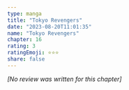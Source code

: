 ```yaml
---
type: manga
title: "Tokyo Revengers"
date: "2023-08-20T11:01:35"
name: "Tokyo Revengers"
chapter: 16
rating: 3
ratingEmoji: ⭐️⭐️⭐️
share: false
---
```


*[No review was written for this chapter]*
